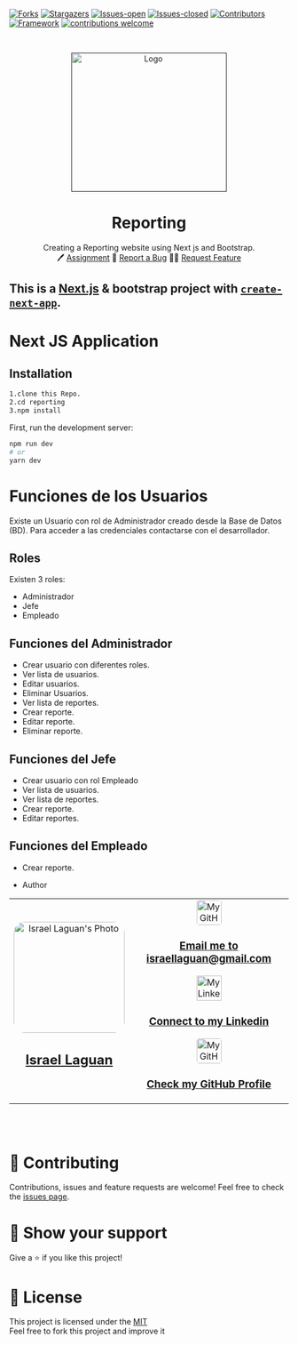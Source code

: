 <!-- PROJECT SHIELDS -->

[![Forks][forks-shield]][forks-url]
[![Stargazers][stars-shield]][stars-url]
[![Issues-open][issues-open-shield]][issues-url]
[![Issues-closed][issues-closed-shield]][issues-url]
[![Contributors][contributors-shield]][contributors-url]
[![Framework][badge-framework]][framework-url]
[![contributions welcome][contributions-welcome]][issues-url]

<!-- PROJECT LOGO -->
<br />
<p align="center">
  <a href="">
    <img src="https://user-images.githubusercontent.com/67714964/168645644-e8886fa4-9422-450f-99e3-db5cd9f80195.png" alt="Logo" width="280" height="250">
  </a>

  <h1 align="center">
	Reporting
  </h1>

  <p align="center">
    Creating a Reporting website using Next js and Bootstrap.
    <br />
	  🖊️
    <a href="https://www.theodinproject.com/courses/javascript/lessons/restaurant-page">Assignment</a>
    🐞
    <a href="https://github.com/Israel-Laguan/reporting/issues">Report a Bug</a>
    🙋‍♂️
    <a href="https://github.com/Israel-Laguan/reporting/issues">Request Feature</a>
  </p>
</p>

## This is a [Next.js](https://nextjs.org/) & bootstrap project with [`create-next-app`](https://github.com/zeit/next.js/tree/canary/packages/create-next-app).

# Next JS Application

## Installation

```bash
1.clone this Repo.
2.cd reporting
3.npm install
```

First, run the development server:

```bash
npm run dev
# or
yarn dev
```

# Funciones de los Usuarios

Existe un Usuario con rol de Administrador creado desde la Base de Datos (BD). Para acceder a las credenciales contactarse con el desarrollador.

## Roles

Existen 3 roles:

- Administrador
- Jefe
- Empleado

## Funciones del Administrador

- Crear usuario con diferentes roles.
- Ver lista de usuarios.
- Editar usuarios.
- Eliminar Usuarios.
- Ver lista de reportes.
- Crear reporte.
- Editar reporte.
- Eliminar reporte.

## Funciones del Jefe

- Crear usuario con rol Empleado
- Ver lista de usuarios.
- Ver lista de reportes.
- Crear reporte.
- Editar reportes.

## Funciones del Empleado

- Crear reporte.

- Author
<table style="width:100%">
  <tr>
    <td>
        <div align="center">
            <a href="./docs/img/photo.png" target="_blank" rel="author">
                <img src="https://avatars2.githubusercontent.com/u/36519478?s=460&v=4" style="border-radius: 10%; min-width: 100px;" alt="Israel Laguan's Photo" width="200px">
            </a>
            <h2>
                <a href="https://israel-laguan.github.io/" target="_blank" rel="author">
                    Israel Laguan
                </a>
            </h2>
        </div>
    </td>
    <td>
        <div align="center">
            <a href="mailto:israellaguan@gmail.com" target="_blank" rel="author">
                <img src="https://img.icons8.com/color/48/000000/message-squared.png" style="border-radius: 10%" alt="My GitHub" height="45px">
                <h3>
                    Email me to 
                    <a href="mailto:israellaguan@gmail.com">
                        israellaguan@gmail.com
                    </a>
                </h3>
            </a>
            <a href="https://www.linkedin.com/in/israellaguan/" target="_blank" rel="author">
                <img src="https://img.icons8.com/color/48/000000/linkedin.png" alt="My Linkedin" height="45px">
                <h3>
                    Connect to my Linkedin
                </h3>
            </a>
            <a href="https://github.com/Israel-Laguan" target="_blank" rel="author">
                <img src="https://img.icons8.com/color/48/000000/github--v1.png" 
			style="border-radius: 10%" alt="My GitHub" height="45px"
		>
                <h3>
                    Check my GitHub Profile
                </h3>
            </a>
        </div>
    </td>
  </tr>
</table>

<br>
<br>

# 🤝 Contributing

Contributions, issues and feature requests are welcome!
Feel free to check the [issues page](https://github.com/Israel-Laguan/reporting/issues).

# 🤗 Show your support

Give a ⭐️ if you like this project!

# 📝 License

This project is licensed under the [MIT](LICENSE)\
Feel free to fork this project and improve it

<!-- MARKDOWN LINKS & IMAGES -->

[contributors-shield]: https://img.shields.io/github/contributors/Israel-Laguan/reporting?style=for-the-badge
[contributors-url]: https://github.com/Israel-Laguan/reporting/graphs/contributors
[forks-shield]: https://img.shields.io/github/forks/Israel-Laguan/reporting?style=for-the-badge
[forks-url]: https://img.shields.io/github/forks/Israel-Laguan/reporting
[stars-shield]: https://img.shields.io/github/stars/Israel-Laguan/reporting?style=for-the-badge
[stars-url]: https://img.shields.io/github/stars/Israel-Laguan/reporting
[issues-open-shield]: https://img.shields.io/github/issues/Israel-Laguan/reporting?style=for-the-badge
[issues-url]: https://img.shields.io/github/issues/Israel-Laguan/reporting
[issues-closed-shield]: https://img.shields.io/github/issues-closed/Israel-Laguan/reporting?style=for-the-badge
[badge-framework]: https://img.shields.io/badge/webpack-v4-9cf?style=for-the-badge
[framework-url]: https://webpack.js.org/
[contributions-welcome]: https://img.shields.io/badge/contributions-welcome-brightgreen.svg?style=for-the-badge
[badge-license]: https://img.shields.io/:license-mit-blue.svg?style=for-the-badge
